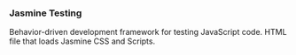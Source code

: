 ### Jasmine Testing
Behavior-driven development framework for testing JavaScript code.
HTML file that loads Jasmine CSS and Scripts.